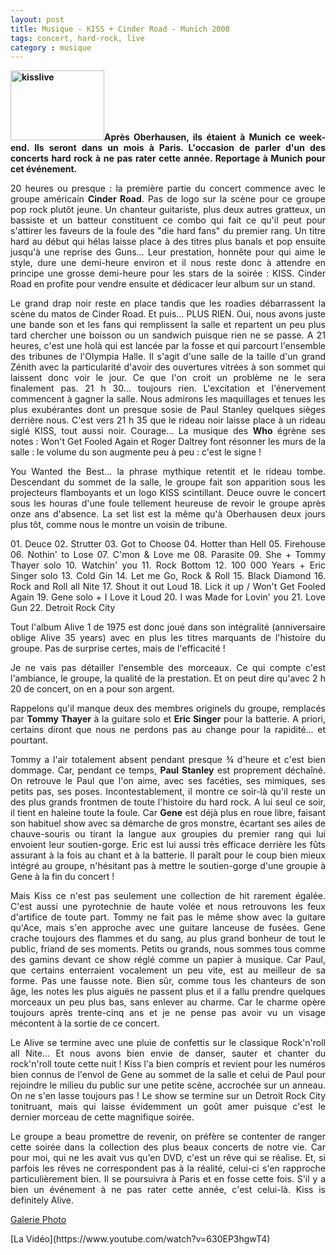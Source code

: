 ```yaml
---
layout: post
title: Musique - KISS + Cinder Road - Munich 2008
tags: concert, hard-rock, live
category : musique
---
```


<p style="text-align:justify;"><strong><a href="http://cheziceman.files.wordpress.com/2014/11/kisslive.jpg"><img class="alignleft size-thumbnail wp-image-4176" src="http://cheziceman.files.wordpress.com/2014/11/kisslive.jpg?w=150" alt="kisslive" width="150" height="112" /></a>Après Oberhausen, ils étaient à Munich ce week-end. Ils seront dans un mois à Paris. L'occasion de parler d'un des concerts hard rock à ne pas rater cette année. Reportage à Munich pour cet événement.</strong></p>

<div class="rss_texte">
<p style="text-align:justify;">20 heures ou presque : la première partie du concert commence avec le groupe américain <strong>Cinder Road</strong>. Pas de logo sur la scène pour ce groupe pop rock plutôt jeune. Un chanteur guitariste, plus deux autres gratteux, un bassiste et un batteur constituent ce combo qui fait ce qu'il peut pour s'attirer les faveurs de la foule des "die hard fans" du premier rang. Un titre hard au début qui hélas laisse place à des titres plus banals et pop ensuite jusqu'à une reprise des Guns… Leur prestation, honnête pour qui aime le style, dure une demi-heure environ et il nous reste donc à attendre en principe une grosse demi-heure pour les stars de la soirée : KISS. Cinder Road en profite pour vendre ensuite et dédicacer leur album sur un stand.</p>
<p style="text-align:justify;">Le grand drap noir reste en place tandis que les roadies débarrassent la scène du matos de Cinder Road. Et puis… PLUS RIEN. Oui, nous avons juste une bande son et les fans qui remplissent la salle et repartent un peu plus tard chercher une boisson ou un sandwich puisque rien ne se passe. A 21 heures, c'est une holà qui est lancée par la fosse et qui parcourt l'ensemble des tribunes de l'Olympia Halle. Il s'agit d'une salle de la taille d'un grand Zénith avec la particularité d'avoir des ouvertures vitrées à son sommet qui laissent donc voir le jour. Ce que l'on croit un problème ne le sera finalement pas. 21 h 30… toujours rien. L'excitation et l'énervement commencent à gagner la salle. Nous admirons les maquillages et tenues les plus exubérantes dont un presque sosie de Paul Stanley quelques sièges derrière nous. C'est vers 21 h 35 que le rideau noir laisse place à un rideau siglé KISS, tout aussi noir. Courage… La musique des <strong>Who</strong> égrène ses notes : Won't Get Fooled Again et Roger Daltrey font résonner les murs de la salle : le volume du son augmente peu à peu : c'est le signe !</p>
<p style="text-align:justify;">You Wanted the Best… la phrase mythique retentit et le rideau tombe. Descendant du sommet de la salle, le groupe fait son apparition sous les projecteurs flamboyants et un logo KISS scintillant. Deuce ouvre le concert sous les houras d'une foule tellement heureuse de revoir le groupe après onze ans d'absence. La set list est la même qu'à Oberhausen deux jours plus tôt, comme nous le montre un voisin de tribune.</p>
<p style="text-align:justify;">01. Deuce 02. Strutter 03. Got to Choose 04. Hotter than Hell 05. Firehouse 06. Nothin' to Lose 07. C'mon &amp; Love me 08. Parasite 09. She + Tommy Thayer solo 10. Watchin' you 11. Rock Bottom 12. 100 000 Years + Eric Singer solo 13. Cold Gin 14. Let me Go, Rock &amp; Roll 15. Black Diamond 16. Rock and Roll all Nite 17. Shout it out Loud 18. Lick it up / Won't Get Fooled Again 19. Gene solo + I Love it Loud 20. I was Made for Lovin' you 21. Love Gun 22. Detroit Rock City</p>
<p style="text-align:justify;">Tout l'album Alive 1 de 1975 est donc joué dans son intégralité (anniversaire oblige Alive 35 years) avec en plus les titres marquants de l'histoire du groupe. Pas de surprise certes, mais de l'efficacité !</p>
<p style="text-align:justify;">Je ne vais pas détailler l'ensemble des morceaux. Ce qui compte c'est l'ambiance, le groupe, la qualité de la prestation. Et on peut dire qu'avec 2 h 20 de concert, on en a pour son argent.</p>
<p style="text-align:justify;">Rappelons qu'il manque deux des membres originels du groupe, remplacés par <strong>Tommy Thayer</strong> à la guitare solo et <strong>Eric Singer</strong> pour la batterie. A priori, certains diront que nous ne perdons pas au change pour la rapidité… et pourtant.</p>
<p style="text-align:justify;">Tommy a l'air totalement absent pendant presque ¾ d'heure et c'est bien dommage. Car, pendant ce temps, <strong>Paul Stanley</strong> est proprement déchaîné. On retrouve le Paul que l'on aime, avec ses facéties, ses mimiques, ses petits pas, ses poses. Incontestablement, il montre ce soir-là qu'il reste un des plus grands frontmen de toute l'histoire du hard rock. A lui seul ce soir, il tient en haleine toute la foule. Car <strong>Gene</strong> est déjà plus en roue libre, faisant son habituel show avec sa démarche de gros monstre, écartant ses ailes de chauve-souris ou tirant la langue aux groupies du premier rang qui lui envoient leur soutien-gorge. Eric est lui aussi très efficace derrière les fûts assurant à la fois au chant et à la batterie. Il paraît pour le coup bien mieux intégré au groupe, n'hésitant pas à mettre le soutien-gorge d'une groupie à Gene à la fin du concert !</p>
<p style="text-align:justify;">Mais Kiss ce n'est pas seulement une collection de hit rarement égalée. C'est aussi une pyrotechnie de haute volée et nous retrouvons les feux d'artifice de toute part. Tommy ne fait pas le même show avec la guitare qu'Ace, mais s'en approche avec une guitare lanceuse de fusées. Gene crache toujours des flammes et du sang, au plus grand bonheur de tout le public, friand de ses moments. Petits ou grands, nous sommes tous comme des gamins devant ce show réglé comme un papier à musique. Car Paul, que certains enterraient vocalement un peu vite, est au meilleur de sa forme. Pas une fausse note. Bien sûr, comme tous les chanteurs de son âge, les notes les plus aiguës ne passent plus et il a fallu prendre quelques morceaux un peu plus bas, sans enlever au charme. Car le charme opère toujours après trente-cinq ans et je ne pense pas avoir vu un visage mécontent à la sortie de ce concert.</p>
<p style="text-align:justify;">Le Alive se termine avec une pluie de confettis sur le classique Rock'n'roll all Nite… Et nous avons bien envie de danser, sauter et chanter du rock'n'roll toute cette nuit ! Kiss l'a bien compris et revient pour les numéros bien connus de l'envol de Gene au sommet de la salle et celui de Paul pour rejoindre le milieu du public sur une petite scène, accrochée sur un anneau. On ne s'en lasse toujours pas ! Le show se termine sur un Detroit Rock City tonitruant, mais qui laisse évidemment un goût amer puisque c'est le dernier morceau de cette magnifique soirée.</p>
<p style="text-align:justify;">Le groupe a beau promettre de revenir, on préfère se contenter de ranger cette soirée dans la collection des plus beaux concerts de notre vie. Car pour moi, qui ne les avait vus qu'en DVD, c'est un rêve qui se réalise. Et, si parfois les rêves ne correspondent pas à la réalité, celui-ci s'en rapproche particulièrement bien. Il se poursuivra à Paris et en fosse cette fois. S'il y a bien un événement à ne pas rater cette année, c'est celui-là. Kiss is definitely Alive.</p>

<p style="text-align:justify;"><a href="https://www.flickr.com/search/?w=76217081@N04&amp;q=kiss%20munich">Galerie Photo</a></p>
[La Vidéo](https://www.youtube.com/watch?v=630EP3hgwT4)

</div>
